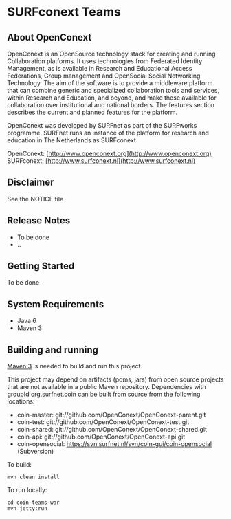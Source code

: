 # SURFconext Teams

## About OpenConext

OpenConext is an OpenSource technology stack for creating and running Collaboration platforms. It uses technologies from Federated Identity Management, as is available in Research and Educational Access Federations, Group management and OpenSocial Social Networking Technology. The aim of the software is to provide a middleware platform that can combine generic and specialized collaboration tools and services, within Research and Education, and beyond, and make these available for collaboration over institutional and national borders. The features section describes the current and planned features for the platform.

OpenConext was developed by SURFnet as part of the SURFworks programme. SURFnet runs an instance of the platform for research and education in The Netherlands as SURFconext 


OpenConext: [http://www.openconext.org](http://www.openconext.org)
SURFconext: [http://www.surfconext.nl](http://www.surfconext.nl)


## Disclaimer

See the NOTICE file

## Release Notes

- To be done
- ..


## Getting Started

To be done

## System Requirements

- Java 6
- Maven 3

## Building and running

[Maven 3](http://maven.apache.org) is needed to build and run this project.

This project may depend on artifacts (poms, jars) from open source projects that are not available in a public Maven
repository. Dependencies with groupId org.surfnet.coin can be built from source from the following locations:

  - coin-master: git://github.com/OpenConext/OpenConext-parent.git
  - coin-test: git://github.com/OpenConext/OpenConext-test.git
  - coin-shared: git://github.com/OpenConext/OpenConext-shared.git
  - coin-api: git://github.com/OpenConext/OpenConext-api.git
  - coin-opensocial: https://svn.surfnet.nl/svn/coin-gui/coin-opensocial (Subversion)



To build:

    mvn clean install

To run locally:

    cd coin-teams-war
    mvn jetty:run

